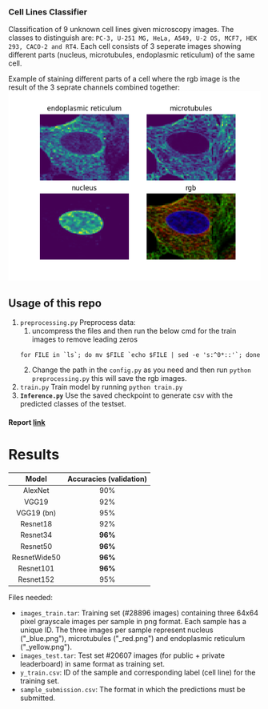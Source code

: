 ### Cell Lines Classifier

Classification of 9 unknown cell lines given microscopy images. The classes to distinguish are:
`PC-3, U-251 MG, HeLa, A549, U-2 OS, MCF7, HEK 293, CACO-2 and RT4`.
Each cell consists of 3 seperate images showing different parts (nucleus, microtubules, 
endoplasmic reticulum) of the same cell.

Example of staining different parts of a cell where the rgb image is the result of the 3 seprate channels combined 
together: \
![Stained](assets/example_cell_channels.png)

## Usage of this repo
1. `preprocessing.py` Preprocess data:
    1. uncompress the files and then run the below cmd for the train images to remove leading zeros
    ```
    for FILE in `ls`; do mv $FILE `echo $FILE | sed -e 's:^0*::'`; done
    ```
   2. Change the path in the `config.py` as you need and then run `python preprocessing.py` this will save the rgb images.
3. `train.py` Train model by running `python train.py`
4. **`Inference.py`** Use the saved checkpoint to generate csv with the predicted classes of the testset. 


#### Report [link](https://docs.google.com/document/d/1mPjPGRh9-oD6d7X2MkJ17OJJs3LVaEpY4e1fZGGO_gA/edit?usp=sharing)

# Results
|Model | Accuracies (validation)|
|:---:|:---:|
|AlexNet| 90%
|VGG19| 92%
|VGG19 (bn) | 95% 
|Resnet18| 92%
Resnet34| **96%**
|Resnet50 | **96%**
|ResnetWide50| **96%**
|Resnet101| **96%**
|Resnet152| 95%


Files needed: 
- `images_train.tar`: Training set (#28896 images) containing three 64x64 pixel grayscale images per sample in png format. Each sample has a unique ID.
The three images per sample represent nucleus ("_blue.png"), microtubules ("_red.png") and endoplasmic reticulum ("_yellow.png").
- `images_test.tar`: Test set #20607 images (for public + private leaderboard) in same format as training set.
- `y_train.csv`: ID of the sample and corresponding label (cell line) for the training set.
- `sample_submission.csv`: The format in which the predictions must be submitted.
